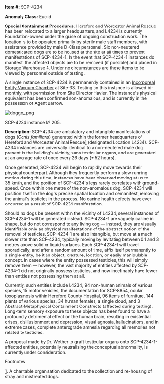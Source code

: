 **Item #:** SCP-4234

**Anomaly Class:** Euclid

**Special Containment Procedures:** Hereford and Worcester Animal Rescue has been relocated to a larger headquarters, and L4234 is currently Foundation-owned under the guise of ongoing construction work. The location is to be operated primarily by sterile male staff members, with assistance provided by male D-Class personnel. Six non-neutered domesticated dogs are to be housed at the site at all times to prevent manifestations of SCP-4234-1. In the event that SCP-4234-1 instances do manifest, the affected objects are to be removed (if possible) and placed in Storage Warehouse 4. Under no circumstances are these items to be viewed by personnel outside of testing.

A single instance of SCP-4234 is permanently contained in an [Incorporeal Entity Vacuum Chamber](http://scp-wiki.wikidot.com/reach-s-blueprint-folder) at Site-33. Testing on this instance is allowed bi-monthly, with permission from Site Director Havier. The instance's physical equivalent has been confirmed non-anomalous, and is currently in the possession of Agent Barrow.

![doggo_.png](http://scp-wiki.wdfiles.com/local--files/scp-4234/doggo_.png)

SCP-4234 instance № 205.

**Description:** SCP-4234 are ambulatory and intangible manifestations of dogs (_Canis familiaris_) generated within the former headquarters of Hereford and Worcester Animal Rescue[1](javascript:;) (designated Location L4234). SCP-4234 instances are universally identical to a non-neutered male dog present in the building's vicinity, sans testicular organs, and are generated at an average rate of once every 26 days (± 52 hours).

Once generated, SCP-4234 will begin to rapidly move towards their physical counterpart. Although they frequently perform a slow running motion during this time, instances have been observed moving at up to 35 km/h, and the position of SCP-4234's legs rarely correlates with ground-speed. Once within one metre of the non-anomalous dog, SCP-4234 will position itself in the dog's precise spatial location and demanifest, removing the animal's testicles in the process. No canine health defects have ever occurred as a result of SCP-4234 manifestation.

Should no dogs be present within the vicinity of L4234, several instances of SCP-4234-1 will be generated instead. SCP-4234-1 are vaguely canine in shape, but do not correspond to any living dog — instead, they are visually identifiable only as physical manifestations of the abstract notion of the removal of testicles. SCP-4234-1 are also intangible, but move at a much slower rate than SCP-4234, typically moving by levitating between 0.1 and 3 metres above solid or liquid surfaces. Each SCP-4234-1 will travel sporadically, and after a random amount of time, affix itself permanently to a single entity, be it an object, creature, location, or easily manipulable concept. In cases where the entity possessed testicles, this will simply remove them — however, the vast majority of entities affected by SCP-4234-1 did not originally possess testicles, and now indefinably have fewer than entities not possessing them at all.

Currently, such entities include L4234, 94 non-human animals of various species, 15 motor vehicles, the documentation for SCP-8854, ocular toxoplasmosis within Hereford County Hospital, 96 items of furniture, 144 plants of various species, 34 human females, a single cloud, and 3 Abstract-Metaphysical Containment Constructs (affected during testing). Long-term sensory exposure to these objects has been found to have a profoundly detrimental effect on the human brain, resulting in existential crises, disillusionment and depression, visual agnosia, hallucinations, and in extreme cases, complete anterograde amnesia regarding all memories not related to testicles.

A proposal made by Dr. Wether to graft testicular organs onto SCP-4234-1-affected entities, potentially neutralising the conceptual abnormality, is currently under consideration.

Footnotes

[1](javascript:;). A charitable organisation dedicated to the collection and re-housing of stray and mistreated dogs.